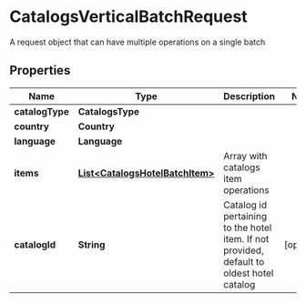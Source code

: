 

# CatalogsVerticalBatchRequest

A request object that can have multiple operations on a single batch

## Properties

| Name | Type | Description | Notes |
|------------ | ------------- | ------------- | -------------|
|**catalogType** | **CatalogsType** |  |  |
|**country** | **Country** |  |  |
|**language** | **Language** |  |  |
|**items** | [**List&lt;CatalogsHotelBatchItem&gt;**](CatalogsHotelBatchItem.md) | Array with catalogs item operations |  |
|**catalogId** | **String** | Catalog id pertaining to the hotel item. If not provided, default to oldest hotel catalog |  [optional] |



